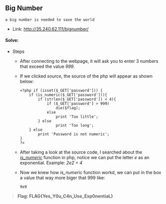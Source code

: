 ## Big Number
```
a big number is needed to save the world
```
- Link: http://35.240.62.111/bignumber/


#### Solve:

- Steps

    - After connecting to the webpage, it will ask you to enter 3 numbers that exceed the value *999*.

    - If we clicked *source*, the source of the php will appear as shown below:
        ```
        <?php if (isset($_GET['password'])) {
            if (is_numeric($_GET['password'])){
                if (strlen($_GET['password']) < 4){
                    if ($_GET['password'] > 999)
                        die($flag);
                    else
                        print 'Too little';
                } else
                        print 'Too long';
            } else
                print 'Password is not numeric';
        }
        ?> 
        ```
    
    - After taking a look at the source code, I searched about the [*is_numeric*](https://www.php.net/manual/en/function.is-numeric.php) function in php, notice we can put the
    letter *e* as an exponential. Example: *2e2 = 4*
    
    - Now we knew how *is_numeric* function workd, we can put in the box a value that way more biger that 999 like:
        ```
        9e9
        ```
    
> **Flag: FLAG{Yes_Y0u_C4n_Use_Exp0nentiaL}**